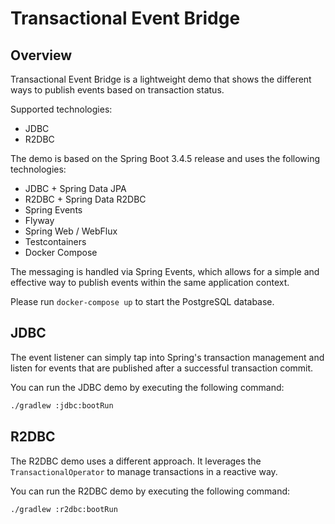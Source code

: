 # Transactional Event Bridge

## Overview
Transactional Event Bridge is a lightweight demo that shows the different ways to publish events based on transaction status.

Supported technologies:
* JDBC
* R2DBC

The demo is based on the Spring Boot 3.4.5 release and uses the following technologies:
* JDBC + Spring Data JPA
* R2DBC + Spring Data R2DBC
* Spring Events
* Flyway
* Spring Web / WebFlux
* Testcontainers
* Docker Compose

The messaging is handled via Spring Events, which allows for a simple and effective way to publish events 
within the same application context.

Please run `docker-compose up` to start the PostgreSQL database.

## JDBC

The event listener can simply tap into Spring's transaction management and listen for events that 
are published after a successful transaction commit.

You can run the JDBC demo by executing the following command:
```bash
./gradlew :jdbc:bootRun
```

## R2DBC

The R2DBC demo uses a different approach. It leverages the `TransactionalOperator` 
to manage transactions in a reactive way.

You can run the R2DBC demo by executing the following command:
```bash
./gradlew :r2dbc:bootRun
```
